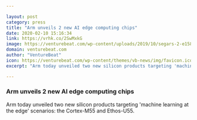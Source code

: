 ```yaml
---

layout: post
category: press
title: "Arm unveils 2 new AI edge computing chips"
date: 2020-02-10 15:16:34
link: https://vrhk.co/2SwMxkG
image: https://venturebeat.com/wp-content/uploads/2019/10/segars-2-e1580937121468.jpg?w=1200&strip=all
domain: venturebeat.com
author: "VentureBeat"
icon: https://venturebeat.com/wp-content/themes/vb-news/img/favicon.ico
excerpt: "Arm today unveiled two new silicon products targeting 'machine learning at the edge' scenarios: the Cortex-M55 and Ethos-U55."

---
```


### Arm unveils 2 new AI edge computing chips

Arm today unveiled two new silicon products targeting 'machine learning at the edge' scenarios: the Cortex-M55 and Ethos-U55.